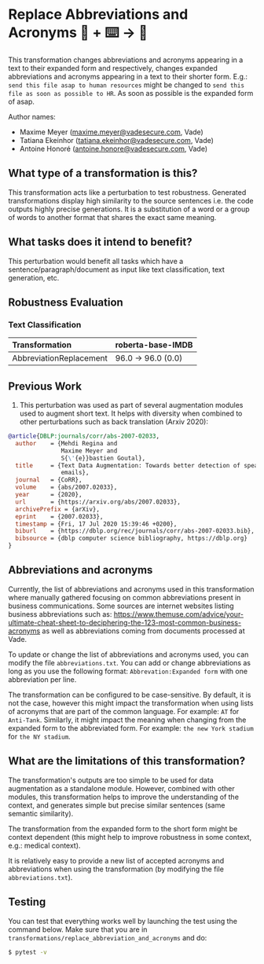 # Replace Abbreviations and Acronyms 🦎  + ⌨️ → 🐍
This transformation changes abbreviations and acronyms appearing in a text to their expanded form and respectively, 
changes expanded abbreviations and acronyms appearing in a text to their shorter form.
E.g.: `send this file asap to human resources` might be changed to `send this file as soon as possible to HR`. As soon as possible is the expanded form of asap.

Author names:
- Maxime Meyer (maxime.meyer@vadesecure.com, Vade)
- Tatiana Ekeinhor (tatiana.ekeinhor@vadesecure.com, Vade)
- Antoine Honoré (antoine.honore@vadesecure.com, Vade)

## What type of a transformation is this?
This transformation acts like a perturbation to test robustness. Generated transformations display high similarity to the 
source sentences i.e. the code outputs highly precise generations. It is a substitution of a word or a group of words to another format that shares the exact same meaning. 

## What tasks does it intend to benefit?
This perturbation would benefit all tasks which have a sentence/paragraph/document as input like text classification, 
text generation, etc. 

## Robustness Evaluation

### Text Classification

| Transformation                   | roberta-base-IMDB   |
|:---------------------------------|:--------------------|
| AbbreviationReplacement          | 96.0 -> 96.0 (0.0)  |

## Previous Work
1) This perturbation was used as part of several augmentation modules used to augment short text. It helps with diversity when combined to other perturbations such as back translation (Arxiv 2020):
```bibtex
@article{DBLP:journals/corr/abs-2007-02033,
  author    = {Mehdi Regina and
               Maxime Meyer and
               S{\'{e}}bastien Goutal},
  title     = {Text Data Augmentation: Towards better detection of spear-phishing
               emails},
  journal   = {CoRR},
  volume    = {abs/2007.02033},
  year      = {2020},
  url       = {https://arxiv.org/abs/2007.02033},
  archivePrefix = {arXiv},
  eprint    = {2007.02033},
  timestamp = {Fri, 17 Jul 2020 15:39:46 +0200},
  biburl    = {https://dblp.org/rec/journals/corr/abs-2007-02033.bib},
  bibsource = {dblp computer science bibliography, https://dblp.org}
}
```

## Abbreviations and acronyms

Currently, the list of abbreviations and acronyms used in this transformation where manually gathered focusing on common abbreviations present in business communications. 
Some sources are internet websites listing business abbreviations such as: https://www.themuse.com/advice/your-ultimate-cheat-sheet-to-deciphering-the-123-most-common-business-acronyms as well as abbreviations coming from documents processed at Vade.

To update or change the list of abbreviations and acronyms used, you can modify the file `abbreviations.txt`.
You can add or change abbreviations as long as you use the following format:
`Abbrevation:Expanded form` with one abbreviation per line.

The transformation can be configured to be case-sensitive.
By default, it is not the case, however this might impact the transformation when using lists of acronyms that are part of the common language.
For example: `AT` for `Anti-Tank`.
Similarly, it might impact the meaning when changing from the expanded form to the abbreviated form.
For example: `the new York stadium` for `the NY stadium`.

## What are the limitations of this transformation?
The transformation's outputs are too simple to be used for data augmentation as a standalone module.
However, combined with other modules, this transformation helps to improve the understanding of the context, and generates simple but precise similar sentences (same semantic similarity).

The transformation from the expanded form to the short form might be context dependent 
(this might help to improve robustness in some context, e.g.: medical context).

It is relatively easy to provide a new list of accepted acronyms and abbreviations when using the transformation (by modifying the file `abbreviations.txt`).

## Testing
You can test that everything works well by launching the test using the command below.
Make sure that you are in `transformations/replace_abbreviation_and_acronyms` and do:
```bash
$ pytest -v
```